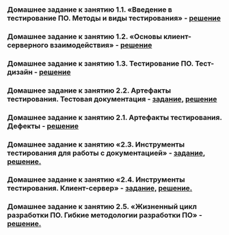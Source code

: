 ### Домашнее задание к занятию 1.1. «Введение в тестирование ПО. Методы и виды тестирования» - [решение](https://docs.google.com/document/d/1ZQNmzXjAJJz5x-fYSo_4dMaDQzTt8G3ZV6UwEAzuH1U/edit?usp=sharing)
### Домашнее задание к занятию 1.2. «Основы клиент-серверного взаимодействия» - [решение](https://docs.google.com/document/d/16MfPc9ZeJKce6SM64DledkfVgN7U_KuXux4_ZmHx8OY/edit?usp=sharing)
### Домашнее задание к занятию 1.3. Тестирование ПО. Тест-дизайн - [решение](https://docs.google.com/document/d/1Rj46NfFAHUKu0jomnNrz1xmGfDF0zyK1dQ27l9QVkBE/edit?usp=sharing)
### Домашнее задание к занятию 2.2. Артефакты тестирования. Тестовая документация - [задание](https://docs.google.com/document/d/1-mkdixjea-l-V8AfFE3xZpM6j14DWyKawUl6XwHJE_4/edit?usp=sharing), [решение](https://docs.google.com/spreadsheets/d/1L92D2TKu2hF4vuZEePchy2gG64rtotT9VVepXkq6Jis/edit?usp=sharing)
### Домашнее задание к занятию 2.1. Артефакты тестирования. Дефекты - [решение](https://docs.google.com/document/d/1Ax6NvVgH29u2Nkiy7X3Oe8SERggpYk2AH3mUn7gjw1I/edit?usp=sharing)
### Домашнее задание к занятию «2.3. Инструменты тестирования для работы с документацией» - [задание](https://github.com/netology-code/iqa-homeworks/tree/iqa-12/2.3), [решение.](https://docs.google.com/spreadsheets/d/1Fm_CjGHVHxzKb-84GZ5rS-7JukEDUvM2A_IiWvFDcJg/edit?usp=sharing)
### Домашнее задание к занятию «2.4. Инструменты тестирования. Клиент-сервер» - [задание,](https://github.com/netology-code/iqa-homeworks/tree/iqa-12/2.4) [решение.](https://docs.google.com/document/d/14Zv_OHklB287RdujALnlItWkQIJm465wS1jsaVlx6cw/edit?usp=sharing)
### Домашнее задание к занятию 2.5. «Жизненный цикл разработки ПО. Гибкие методологии разработки ПО» - [решение.](https://docs.google.com/document/d/1cgYVbcPQBeYNc_Qgid5C-8R5GVzs1twqND57diyH3E0/edit?usp=sharing)



